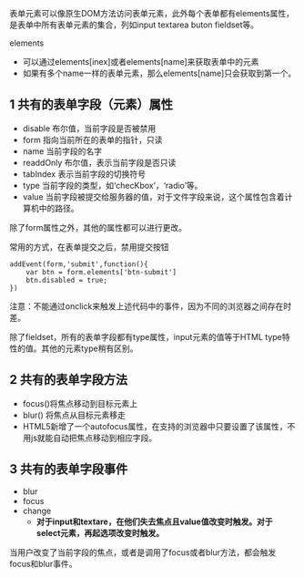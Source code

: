 表单元素可以像原生DOM方法访问表单元素，此外每个表单都有elements属性，是表单中所有表单元素的集合，列如input textarea buton fieldset等。

elements

* 可以通过elements\[inex\]或者elements\[name\]来获取表单中的元素
* 如果有多个name一样的表单元素，那么elements\[name\]只会获取到第一个。



## 1 共有的表单字段（元素）属性

* disable 布尔值，当前字段是否被禁用
* form 指向当前所在的表单的指针，只读
* name 当前字段的名字
* readdOnly 布尔值，表示当前字段是否只读
* tabIndex 表示当前字段的切换符号
* type 当前字段的类型，如‘checKbox’，‘radio’等。
* value 当前字段被提交给服务器的值，对于文件字段来说，这个属性包含着计算机中的路径。

除了form属性之外，其他的属性都可以进行更改。

常用的方式，在表单提交之后，禁用提交按钮

```
addEvent(form,'submit',function(){
    var btn = form.elements['btn-submit']
    btn.disabled = true;
})
```

注意：不能通过onclick来触发上述代码中的事件，因为不同的浏览器之间存在时差。

除了fieldset，所有的表单字段都有type属性，input元素的值等于HTML type特性的值。其他的元素type稍有区别。



## 2 共有的表单字段方法

* focus\(\)将焦点移动到目标元素上
* blur\(\) 将焦点从目标元素移走
* HTML5新增了一个autofocus属性，在支持的浏览器中只要设置了该属性，不用js就能自动把焦点移动到相应字段。



## 3 共有的表单字段事件

* blur
* focus
* change
  * **对于input和textare，在他们失去焦点且value值改变时触发。对于select元素，再起选项改变时触发。**

当用户改变了当前字段的焦点，或者是调用了focus或者blur方法，都会触发focus和blur事件。



